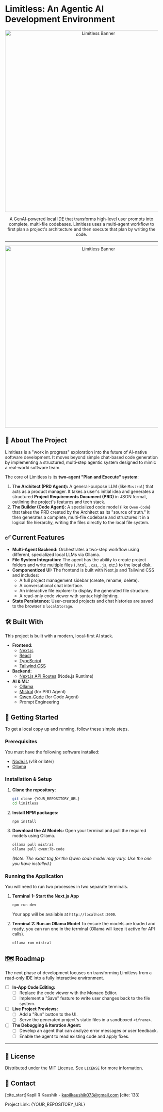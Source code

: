# Limitless: An Agentic AI Development Environment

<p align="center">
  <img src="C:\Users\nicks\Limitless\limitless\landing_page.png" alt="Limitless Banner" width="600"/>
</p>

<p align="center">
  A GenAI-powered local IDE that transforms high-level user prompts into complete, multi-file codebases. Limitless uses a multi-agent workflow to first plan a project's architecture and then execute that plan by writing the code.
</p>

---

<p align="center">
  <img src="C:\Users\nicks\Limitless\limitless\ChatUI_page.png" alt="Limitless Banner" width="600"/>
</p>

## 🤖 About The Project

Limitless is a "work in progress" exploration into the future of AI-native software development. It moves beyond simple chat-based code generation by implementing a structured, multi-step agentic system designed to mimic a real-world software team.

The core of Limitless is its **two-agent "Plan and Execute" system**:

1.  **The Architect (PRD Agent):** A general-purpose LLM (like `Mistral`) that acts as a product manager. It takes a user's initial idea and generates a structured **Project Requirements Document (PRD)** in JSON format, outlining the project's features and tech stack.
2.  **The Builder (Code Agent):** A specialized code model (like `Qwen-Code`) that takes the PRD created by the Architect as its "source of truth." It then generates a complete, multi-file codebase and structures it in a logical file hierarchy, writing the files directly to the local file system.

## ✅ Current Features

* **Multi-Agent Backend:** Orchestrates a two-step workflow using different, specialized local LLMs via Ollama.
* **File System Integration:** The agent has the ability to create project folders and write multiple files (`.html`, `.css`, `.js`, etc.) to the local disk.
* **Componentized UI:** The frontend is built with Next.js and Tailwind CSS and includes:
    * A full project management sidebar (create, rename, delete).
    * A conversational chat interface.
    * An interactive file explorer to display the generated file structure.
    * A read-only code viewer with syntax highlighting.
* **State Persistence:** User-created projects and chat histories are saved to the browser's `localStorage`.

## 🛠️ Built With

This project is built with a modern, local-first AI stack.

* **Frontend:**
    * [Next.js](https://nextjs.org/)
    * [React](https://reactjs.org/)
    * [TypeScript](https://www.typescriptlang.org/)
    * [Tailwind CSS](https://tailwindcss.com/)
* **Backend:**
    * [Next.js API Routes](https://nextjs.org/docs/app/building-your-application/routing/route-handlers) (Node.js Runtime)
* **AI & ML:**
    * [Ollama](https://ollama.com/)
    * [Mistral](https://mistral.ai/) (for PRD Agent)
    * [Qwen-Code](https://github.com/QwenLM/Qwen1.5) (for Code Agent)
    * Prompt Engineering

## 🚀 Getting Started

To get a local copy up and running, follow these simple steps.

### Prerequisites

You must have the following software installed:
* [Node.js](https://nodejs.org/en) (v18 or later)
* [Ollama](https://ollama.com/)

### Installation & Setup

1.  **Clone the repository:**
    ```sh
    git clone {YOUR_REPOSITORY_URL}
    cd limitless
    ```

2.  **Install NPM packages:**
    ```sh
    npm install
    ```

3.  **Download the AI Models:**
    Open your terminal and pull the required models using Ollama.
    ```sh
    ollama pull mistral
    ollama pull qwen:7b-code 
    ```
    *(Note: The exact tag for the Qwen code model may vary. Use the one you have installed.)*

### Running the Application

You will need to run two processes in two separate terminals.

1.  **Terminal 1: Start the Next.js App**
    ```sh
    npm run dev
    ```
    Your app will be available at `http://localhost:3000`.

2.  **Terminal 2: Run an Ollama Model**
    To ensure the models are loaded and ready, you can run one in the terminal (Ollama will keep it active for API calls).
    ```sh
    ollama run mistral
    ```

## 🗺️ Roadmap

The next phase of development focuses on transforming Limitless from a read-only IDE into a fully interactive environment.

-   [ ] **In-App Code Editing:**
    -   [ ] Replace the code viewer with the Monaco Editor.
    -   [ ] Implement a "Save" feature to write user changes back to the file system.
-   [ ] **Live Project Previews:**
    -   [ ] Add a "Run" button to the UI.
    -   [ ] Serve the generated project's static files in a sandboxed `<iframe>`.
-   [ ] **The Debugging & Iteration Agent:**
    -   [ ] Develop an agent that can analyze error messages or user feedback.
    * [ ] Enable the agent to read existing code and apply fixes.

---

## 📄 License

Distributed under the MIT License. See `LICENSE` for more information.

## 📧 Contact

[cite_start]Kapil R Kaushik - kapilkaushik073@gmail.com [cite: 133]

Project Link: {YOUR_REPOSITORY_URL}